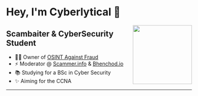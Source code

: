 # Hey, I'm Cyberlytical 👋

<img align="right" height="160px" src="https://pbs.twimg.com/profile_images/1353089760064106502/QH4RWcyD_400x400.jpg" />

## Scambaiter & CyberSecurity Student 

- 👨‍💻 Owner of [OSINT Against Fraud](https://twitter.com/osintstopfraud)
- ⚡ Moderator @ [Scammer.info](https://scammer.info) & [Bhenchod.io](https://bhenchod.io)
- 📚 Studying for a BSc in Cyber Security
- ✨ Aiming for the CCNA

---
